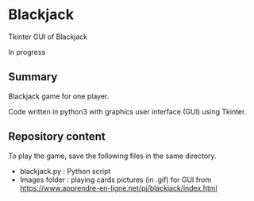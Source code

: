 # Blackjack
Tkinter GUI of Blackjack

In progress

## Summary

Blackjack game for one player.

Code written in python3 with graphics user interface (GUI) using Tkinter.

## Repository content

To play the game, save the following files in the same directory.

* blackjack.py : Python script
* Images folder : playing cards pictures (in .gif) for GUI from https://www.apprendre-en-ligne.net/pj/blackjack/index.html



